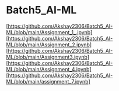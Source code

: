 # Batch5_AI-ML
[https://github.com/Akshay2306/Batch5_AI-ML/blob/main/Assignment_1_.ipynb]
[https://github.com/Akshay2306/Batch5_AI-ML/blob/main/Assignment_2.ipynb]
[https://github.com/Akshay2306/Batch5_AI-ML/blob/main/Assignment3.ipynb]
[https://github.com/Akshay2306/Batch5_AI-ML/blob/main/Assignment_4.ipynb]
[https://github.com/Akshay2306/Batch5_AI-ML/blob/main/assignment_7.ipynb]
